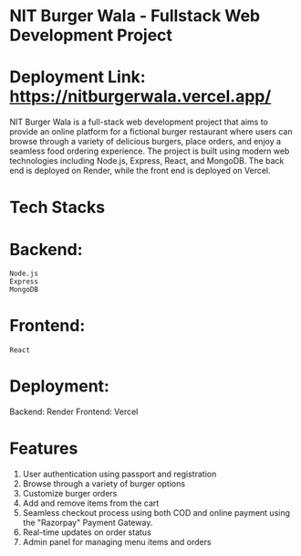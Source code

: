 # NIT Burger Wala - Fullstack Web Development Project
# Deployment Link: https://nitburgerwala.vercel.app/
NIT Burger Wala is a full-stack web development project that aims to provide an online platform for a fictional burger restaurant where users can browse through a variety of delicious burgers, place orders, and enjoy a seamless food ordering experience. The project is built using modern web technologies including Node.js, Express, React, and MongoDB. The back end is deployed on Render, while the front end is deployed on Vercel.

# Tech Stacks
  # Backend: 
  
    Node.js
    Express
    MongoDB
    
  # Frontend:

    React
    
  # Deployment:

  Backend: Render
  Frontend: Vercel

# Features
  1. User authentication using passport and registration
  2. Browse through a variety of burger options
  3. Customize burger orders
  3. Add and remove items from the cart
  4. Seamless checkout process using both COD and online payment using the "Razorpay" Payment Gateway.
  5. Real-time updates on order status
  6. Admin panel for managing menu items and orders
